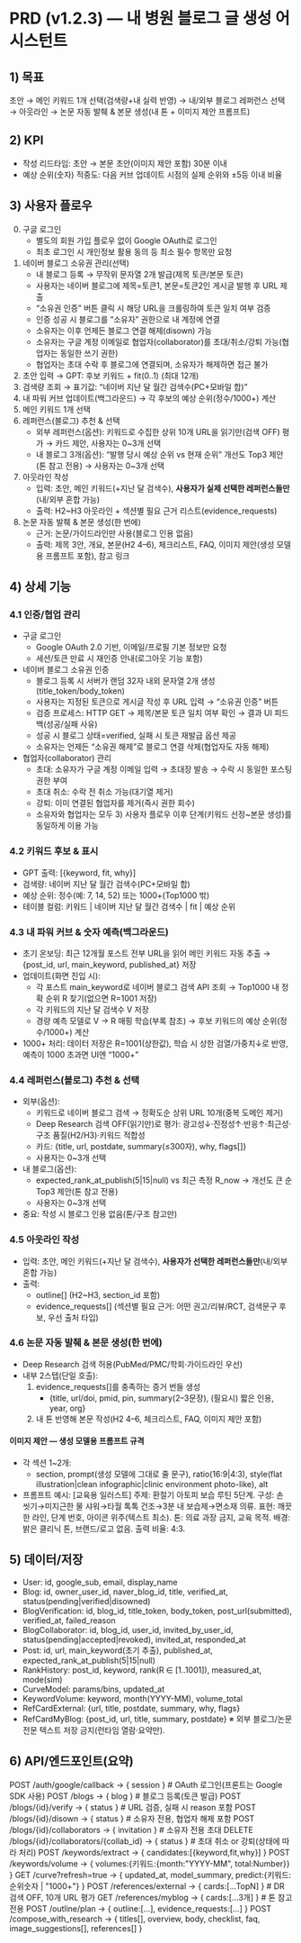 # PRD (v1.2.3) — 내 병원 블로그 글 생성 어시스턴트

## 1) 목표
초안 → 메인 키워드 1개 선택(검색량+내 실력 반영) → 내/외부 블로그 레퍼런스 선택 → 아웃라인 → 논문 자동 발췌 & 본문 생성(내 톤 + 이미지 제안 프롬프트)

## 2) KPI
- 작성 리드타임: 초안 → 본문 초안(이미지 제안 포함) 30분 이내
- 예상 순위(숫자) 적중도: 다음 커브 업데이트 시점의 실제 순위와 ±5등 이내 비율

## 3) 사용자 플로우
0. 구글 로그인
   - 별도의 회원 가입 플로우 없이 Google OAuth로 로그인
   - 최초 로그인 시 개인정보 활용 동의 등 최소 필수 항목만 요청
1. 네이버 블로그 소유권 관리(선택)
   - 내 블로그 등록 → 무작위 문자열 2개 발급(제목 토큰/본문 토큰)
   - 사용자는 네이버 블로그에 제목=토큰1, 본문=토큰2인 게시글 발행 후 URL 제출
   - “소유권 인증” 버튼 클릭 시 해당 URL을 크롤링하여 토큰 일치 여부 검증
   - 인증 성공 시 블로그를 “소유자” 권한으로 내 계정에 연결
   - 소유자는 이후 언제든 블로그 연결 해제(disown) 가능
   - 소유자는 구글 계정 이메일로 협업자(collaborator)를 초대/취소/강퇴 가능(협업자는 동일한 쓰기 권한)
   - 협업자는 초대 수락 후 블로그에 연결되며, 소유자가 해제하면 접근 불가
2. 초안 입력 → GPT: 후보 키워드 + fit(0..1) (최대 12개)
3. 검색량 조회 → 표기값: “네이버 지난 달 월간 검색수(PC+모바일 합)”
4. 내 파워 커브 업데이트(백그라운드) → 각 후보의 예상 순위(정수/1000+) 계산
5. 메인 키워드 1개 선택
6. 레퍼런스(블로그) 추천 & 선택
   - 외부 레퍼런스(옵션): 키워드로 수집한 상위 10개 URL을 읽기만(검색 OFF) 평가 → 카드 제안, 사용자는 0~3개 선택
   - 내 블로그 3개(옵션): “발행 당시 예상 순위 vs 현재 순위” 개선도 Top3 제안(톤 참고 전용) → 사용자는 0~3개 선택
7. 아웃라인 작성
   - 입력: 초안, 메인 키워드(+지난 달 검색수), **사용자가 실제 선택한 레퍼런스들만**(내/외부 혼합 가능)
   - 출력: H2~H3 아웃라인 + 섹션별 필요 근거 리스트(evidence_requests)
8. 논문 자동 발췌 & 본문 생성(한 번에)
   - 근거: 논문/가이드라인만 사용(블로그 인용 없음)
   - 출력: 제목 3안, 개요, 본문(H2 4–6), 체크리스트, FAQ, 이미지 제안(생성 모델용 프롬프트 포함), 참고 링크

## 4) 상세 기능

### 4.1 인증/협업 관리
- 구글 로그인
  - Google OAuth 2.0 기반, 이메일/프로필 기본 정보만 요청
  - 세션/토큰 만료 시 재인증 안내(로그아웃 기능 포함)
- 네이버 블로그 소유권 인증
  - 블로그 등록 시 서버가 랜덤 32자 내외 문자열 2개 생성(title_token/body_token)
  - 사용자는 지정된 토큰으로 게시글 작성 후 URL 입력 → “소유권 인증” 버튼
  - 검증 프로세스: HTTP GET → 제목/본문 토큰 일치 여부 확인 → 결과 UI 피드백(성공/실패 사유)
  - 성공 시 블로그 상태=verified, 실패 시 토큰 재발급 옵션 제공
  - 소유자는 언제든 “소유권 해제”로 블로그 연결 삭제(협업자도 자동 해제)
- 협업자(collaborator) 관리
  - 초대: 소유자가 구글 계정 이메일 입력 → 초대장 발송 → 수락 시 동일한 포스팅 권한 부여
  - 초대 취소: 수락 전 취소 가능(대기열 제거)
  - 강퇴: 이미 연결된 협업자를 제거(즉시 권한 회수)
  - 소유자와 협업자는 모두 3) 사용자 플로우 이후 단계(키워드 선정~본문 생성)를 동일하게 이용 가능


### 4.2 키워드 후보 & 표시
- GPT 출력: [{keyword, fit, why}]
- 검색량: 네이버 지난 달 월간 검색수(PC+모바일 합)
- 예상 순위: 정수(예: 7, 14, 52) 또는 1000+(Top1000 밖)
- 테이블 컬럼: 키워드 | 네이버 지난 달 월간 검색수 | fit | 예상 순위

### 4.3 내 파워 커브 & 숫자 예측(백그라운드)
- 초기 온보딩: 최근 12개월 포스트 전부 URL을 읽어 메인 키워드 자동 추출 → {post_id, url, main_keyword, published_at} 저장
- 업데이트(화면 진입 시):
  - 각 포스트 main_keyword로 네이버 블로그 검색 API 조회 → Top1000 내 정확 순위 R 찾기(없으면 R=1001 저장)
  - 각 키워드의 지난 달 검색수 V 저장
  - 경량 예측 모델로 V → R 매핑 학습(부록 참조) → 후보 키워드의 예상 순위(정수/1000+) 계산
- 1000+ 처리: 데이터 저장은 R=1001(상한값), 학습 시 상한 검열/가중치↓로 반영, 예측이 1000 초과면 UI엔 “1000+”

### 4.4 레퍼런스(블로그) 추천 & 선택
- 외부(옵션):
  - 키워드로 네이버 블로그 검색 → 정확도순 상위 URL 10개(중복 도메인 제거)
  - Deep Research 검색 OFF(읽기만)로 평가: 광고성↓·진정성↑·반응↑·최근성·구조 품질(H2/H3)·키워드 적합성
  - 카드: {title, url, postdate, summary(≤300자), why, flags[]}
  - 사용자는 0~3개 선택
- 내 블로그(옵션):
  - expected_rank_at_publish(5|15|null) vs 최근 측정 R_now → 개선도 큰 순 Top3 제안(톤 참고 전용)
  - 사용자는 0~3개 선택
- 중요: 작성 시 블로그 인용 없음(톤/구조 참고만)

### 4.5 아웃라인 작성
- 입력: 초안, 메인 키워드(+지난 달 검색수), **사용자가 선택한 레퍼런스들만**(내/외부 혼합 가능)
- 출력:
  - outline[] (H2~H3, section_id 포함)
  - evidence_requests[] (섹션별 필요 근거: 어떤 권고/리뷰/RCT, 검색문구 후보, 우선 출처 타입)

### 4.6 논문 자동 발췌 & 본문 생성(한 번에)
- Deep Research 검색 허용(PubMed/PMC/학회·가이드라인 우선)
- 내부 2스텝(단일 호출):
  1) evidence_requests[]를 충족하는 증거 번들 생성
     - {title, url/doi, pmid, pin, summary(2–3문장), (필요시) 짧은 인용, year, org}
  2) 내 톤 반영해 본문 작성(H2 4–6, 체크리스트, FAQ, 이미지 제안 포함)


#### 이미지 제안 — 생성 모델용 프롬프트 규격
- 각 섹션 1~2개:
  - section, prompt(생성 모델에 그대로 줄 문구), ratio(16:9|4:3), style(flat illustration|clean infographic|clinic environment photo-like), alt
- 프롬프트 예시:
  [교육용 일러스트]
  주제: 환절기 아토피 보습 루틴 5단계.
  구성: 손 씻기→미지근한 물 샤워→타월 톡톡 건조→3분 내 보습제→면소재 의류.
  표현: 깨끗한 라인, 단계 번호, 아이콘 위주(텍스트 최소).
  톤: 의료 과장 금지, 교육 목적.
  배경: 밝은 클리닉 톤, 브랜드/로고 없음.
  출력 비율: 4:3.

## 5) 데이터/저장
- User: id, google_sub, email, display_name
- Blog: id, owner_user_id, naver_blog_id, title, verified_at, status(pending|verified|disowned)
- BlogVerification: id, blog_id, title_token, body_token, post_url(submitted), verified_at, failed_reason
- BlogCollaborator: id, blog_id, user_id, invited_by_user_id, status(pending|accepted|revoked), invited_at, responded_at
- Post: id, url, main_keyword(초기 추출), published_at, expected_rank_at_publish(5|15|null)
- RankHistory: post_id, keyword, rank(R ∈ [1..1001]), measured_at, mode(sim)
- CurveModel: params/bins, updated_at
- KeywordVolume: keyword, month(YYYY-MM), volume_total
- RefCardExternal: {url, title, postdate, summary, why, flags}
- RefCardMyBlog: {post_id, url, title, summary, postdate}
※ 외부 블로그/논문 전문 텍스트 저장 금지(런타임 열람·요약만).

## 6) API/엔드포인트(요약)
POST /auth/google/callback        → { session }                  # OAuth 로그인(프론트는 Google SDK 사용)
POST /blogs                        → { blog }                    # 블로그 등록(토큰 발급)
POST /blogs/{id}/verify            → { status }                  # URL 검증, 실패 시 reason 포함
POST /blogs/{id}/disown            → { status }                  # 소유자 전용, 협업자 해제 포함
POST /blogs/{id}/collaborators     → { invitation }              # 소유자 전용 초대
DELETE /blogs/{id}/collaborators/{collab_id} → { status }       # 초대 취소 or 강퇴(상태에 따라 처리)
POST /keywords/extract         → { candidates:[{keyword,fit,why}] }
POST /keywords/volume          → { volumes:{키워드:{month:"YYYY-MM", total:Number}} }
GET  /curve?refresh=true       → { updated_at, model_summary, predict:{키워드: 순위숫자 | "1000+"} }
POST /references/external      → { cards:[...TopN] }      # DR 검색 OFF, 10개 URL 평가
GET  /references/myblog        → { cards:[...3개] }       # 톤 참고 전용
POST /outline/plan             → { outline:[...], evidence_requests:[...] }
POST /compose_with_research    → { titles[], overview, body, checklist, faq, image_suggestions[], references[] }
